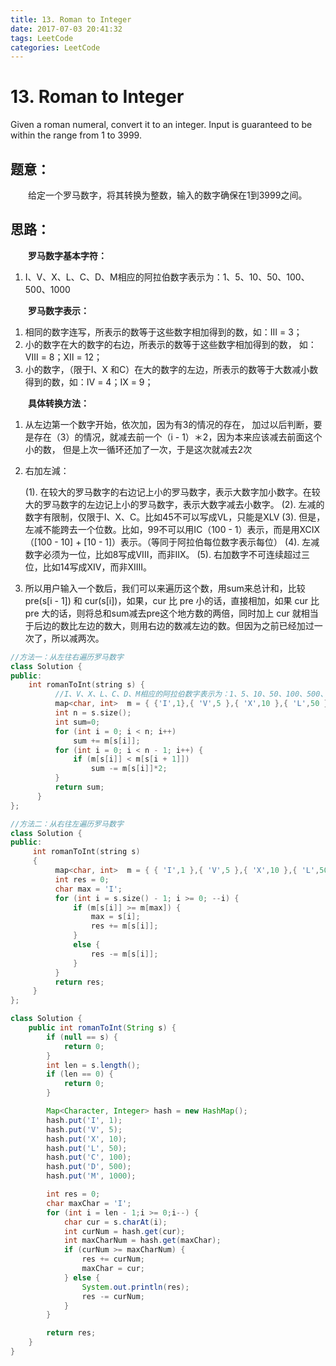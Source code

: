 ```yaml
---
title: 13. Roman to Integer
date: 2017-07-03 20:41:32
tags: LeetCode
categories: LeetCode
---
```


# 13. Roman to Integer

Given a roman numeral, convert it to an integer.
Input is guaranteed to be within the range from 1 to 3999.

## 题意：

　　给定一个罗马数字，将其转换为整数，输入的数字确保在1到3999之间。

<!--more-->

## 思路：

　　**罗马数字基本字符：**

1. I、V、X、L、C、D、M相应的阿拉伯数字表示为：1、5、10、50、100、500、1000

　　**罗马数字表示：**

1. 相同的数字连写，所表示的数等于这些数字相加得到的数，如：Ⅲ = 3；
2. 小的数字在大的数字的右边，所表示的数等于这些数字相加得到的数， 如：Ⅷ = 8；Ⅻ = 12；
3. 小的数字，（限于Ⅰ、X 和C）在大的数字的左边，所表示的数等于大数减小数得到的数，如：Ⅳ = 4；Ⅸ = 9；

　　**具体转换方法：**

1. 从左边第一个数字开始，依次加，因为有3的情况的存在， 加过以后判断，要是存在（3）的情况，就减去前一个（i - 1）＊2，因为本来应该减去前面这个小的数， 但是上次一循环还加了一次，于是这次就减去2次

2. 右加左減：

   (1). 在较大的罗马数字的右边记上小的罗马数字，表示大数字加小数字。在较大的罗马数字的左边记上小的罗马数字，表示大数字减去小数字。
   (2). 左减的数字有限制，仅限于I、X、C。比如45不可以写成VL，只能是XLV
   (3). 但是，左减不能跨去一个位数。比如，99不可以用IC（100 - 1）表示，而是用XCIX（[100 - 10] + [10 - 1]）表示。（等同于阿拉伯每位数字表示每位）
   (4). 左减数字必须为一位，比如8写成VIII，而非IIX。
   (5). 右加数字不可连续超过三位，比如14写成XIV，而非XIIII。

3. 所以用户输入一个数后，我们可以来遍历这个数，用sum来总计和，比较pre(s[i - 1]) 和 cur(s[i])，如果，cur 比 pre 小的话，直接相加，如果 cur 比 pre 大的话，则将总和sum减去pre这个地方数的两倍，同时加上 cur 就相当于后边的数比左边的数大，则用右边的数减左边的数。但因为之前已经加过一次了，所以减两次。

```c++
//方法一：从左往右遍历罗马数字
class Solution {
public:
	int romanToInt(string s) {
          //I、V、X、L、C、D、M相应的阿拉伯数字表示为：1、5、10、50、100、500、1000
          map<char, int>  m = { {'I',1},{ 'V',5 },{ 'X',10 },{ 'L',50 },{ 'C',100 },{ 'D',500 },{ 'M',1000 } };
          int n = s.size();
          int sum=0;
          for (int i = 0; i < n; i++)
              sum += m[s[i]];
          for (int i = 0; i < n - 1; i++) {
              if (m[s[i]] < m[s[i + 1]])
                  sum -= m[s[i]]*2;
          }
          return sum;
      }
};

//方法二：从右往左遍历罗马数字
class Solution {
public:
     int romanToInt(string s)
     {
          map<char, int>  m = { { 'I',1 },{ 'V',5 },{ 'X',10 },{ 'L',50 },{ 'C',100 },{ 'D',500 },{ 'M',1000 } };
          int res = 0;
          char max = 'I';
          for (int i = s.size() - 1; i >= 0; --i) {
              if (m[s[i]] >= m[max]) {
                  max = s[i];
                  res += m[s[i]];
              }
              else {
                  res -= m[s[i]];
              }
          }
          return res;
     }
};
```

```java
class Solution {
    public int romanToInt(String s) {
        if (null == s) {
            return 0;
        }
        int len = s.length();
        if (len == 0) {
            return 0;
        }

        Map<Character, Integer> hash = new HashMap();
        hash.put('I', 1);
        hash.put('V', 5);
        hash.put('X', 10);
        hash.put('L', 50);
        hash.put('C', 100);
        hash.put('D', 500);
        hash.put('M', 1000);

        int res = 0;
        char maxChar = 'I';
        for (int i = len - 1;i >= 0;i--) {
            char cur = s.charAt(i);
            int curNum = hash.get(cur);
            int maxCharNum = hash.get(maxChar);
            if (curNum >= maxCharNum) {
                res += curNum;
                maxChar = cur;
            } else {
                System.out.println(res);
                res -= curNum;
            }
        }

        return res;
    }
}
```
